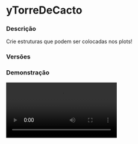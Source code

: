 # yTorreDeCacto
<secondary-label ref="rankup"/>

### Descrição
Crie estruturas que podem ser colocadas nos plots!

### Versões
<secondary-label ref="1.8"/>
<secondary-label ref="1.9"/>
<secondary-label ref="1.10"/>
<secondary-label ref="1.11"/>
<secondary-label ref="1.12"/>
<secondary-label ref="1.13"/>
<secondary-label ref="1.14"/>
<secondary-label ref="1.15"/>
<secondary-label ref="1.16"/>
<secondary-label ref="1.17"/>
<secondary-label ref="1.18"/>
<secondary-label ref="1.19"/>
<secondary-label ref="1.20"/>
<secondary-label ref="1.21"/>

### Demonstração
<video src="//www.youtube.com/watch?v=xBMdm8NuAL4"/>


<chapter title="Comandos" id="commands" collapsible="true">
<code-block lang="plain text">/torre - Envia a mensagem de ajuda
/torre help - Envia a mensagem de ajuda
/torre give - Dá estruturas para um jogador
/torre reload - Recarrega as configurações</code-block>
</chapter>

<chapter title="Permissões" id="permissions" collapsible="true">
<code-block lang="plain text">ytorredecacto.use - Permissão para o /torre e /torre help
ytorredecacto.give - Permissão para o /torre give
ytorredecacto.admin.reload - Permissão para o /pets reload</code-block>
</chapter>

## Configuração
<primary-label ref="config"/>
Confira os arquivos de configuração deste plugin e revise os detalhes para garantir uma implementação correta.

<chapter title="Arquivos de Configuração" collapsible="true">
<chapter title="Estrutura do diretório" collapsible="false">
<code-block lang="plain text" ignore-vars="true">
Estrutura do diretório:
└── yTorreDeCacto/
    ├── structures/
    │    └── cactus_tower.yml
    ├── commands.yml
    ├── config.yml
    └── messages.yml
</code-block>
</chapter>

<chapter title="structures" collapsible="true">
<chapter title="cactus_tower.yml" collapsible="true">
<code-block lang="yaml" ignore-vars="true">
<![CDATA[
# Nome da ESTRUTURA
display-name: '&aTorre de Cacto'

# Bloco que irá aparecer no preview caso esteja bloqueado de por
preview-block: 'STAINED_GLASS:14'

# Alterar a altura do y ao colocar (se quiser colocar pra setar no ar/setar dentro do solo)
y-offset: 0

# Blocos que serão desconsiderados e removidos ao setar a estrutura
block-blacklist: [ 'GRASS', 'STONE' ]

# Quantia de vezes que a estrutura irá se repetir (para cima)
y-repeat-amount: 3

# Quantia de vezes que a estrutura irá se repetir (para os lados)
xz-repeat-amount: 1

# Distância em blocos pros lados
xz-distance: 4.0

# Colocar de modo gradual
gradual: false

# Item que o jogador irá receber
item:
  material: CACTUS
  name: '&aTorre de Cactos'
  lore:
    - '&fTamanho: &76x'
    - ''
    - '&fSHIFT + Direito'

# Siglas de cada bloco para identificação no pattern
blocks:
  - 'C,CACTUS'
  - 'X,AIR'
  - 'D,DIRT'
  - 'S,SAND'
  - 'L,WOOD_STEP'

# Modelagem da estrutura
patterns:
  sand1:
    y: 1
    pattern:
      - 'SXS'
      - 'XSX'
      - 'SXS'
  cactus:
    y: 2
    pattern:
      - 'CLC'
      - 'LCL'
      - 'CLC'
  sand2:
    y: 3
    pattern:
      - 'XSX'
      - 'SXS'
      - 'XSX'
  cactus2:
    y: 4
    pattern:
      - 'LCL'
      - 'CLC'
      - 'LCL'
]]>
</code-block>
</chapter>

</chapter>

<chapter title="commands.yml" collapsible="true">
<code-block lang="yaml" ignore-vars="true">
<![CDATA[
#     ___                                          _
#    / __\___  _ __ ___  _ __ ___   __ _ _ __   __| |___
#   / /  / _ \| '_ ` _ \| '_ ` _ \ / _` | '_ \ / _` / __|
#  / /__| (_) | | | | | | | | | | | (_| | | | | (_| \__ \
#  \____/\___/|_| |_| |_|_| |_| |_|\__,_|_| |_|\__,_|___/
#
# Lista de comandos do plugin.

# Utilize "comando|comando" para criar aliases.
# Por exemplo: "gm|gamemode"
# Você pode criar quantas aliases quiser.
commands:
  tower: 'torre|torres|tower|towers'
]]>
</code-block>
</chapter>

<chapter title="config.yml" collapsible="true">
<code-block lang="yaml" ignore-vars="true">
<![CDATA[
#       _____                   ____        ____           _
#  _   |_   _|__  _ __ _ __ ___|  _ \  ___ / ___|__ _  ___| |_ ___
# | | | || |/ _ \| '__| '__/ _ \ | | |/ _ \ |   / _` |/ __| __/ _ \
# | |_| || | (_) | |  | | |  __/ |_| |  __/ |__| (_| | (__| || (_) |
#  \__, ||_|\___/|_|  |_|  \___|____/ \___|\____\__,_|\___|\__\___/
#  |___/
#

#   __      _   _   _
#  / _\ ___| |_| |_(_)_ __   __ _ ___
#  \ \ / _ \ __| __| | '_ \ / _` / __|
#  _\ \  __/ |_| |_| | | | | (_| \__ \
#  \__/\___|\__|\__|_|_| |_|\__, |___/
#
# Sistemas principais.

general:
  # Ativar o preview no shift
  shift-preview-enabled: true
  # Ativar o preview sem shift
  no-shift-preview-enabled: true
  # Ativar o preview no shift
  shift-preview: true
  # Ativar o preview sem shift
  no-shift-preview: false
  # Tempo que levará para atualizar o preview
  # em ticks (20 ticks = 1 segundo)
  refresh-time: 5
  # Distância do preview
  # em blocos
  preview-distance: 5
]]>
</code-block>
</chapter>

<chapter title="messages.yml" collapsible="true">
<code-block lang="yaml" ignore-vars="true">
<![CDATA[
#
#    /\/\   ___  ___ ___  __ _  __ _  ___  ___
#   /    \ / _ \/ __/ __|/ _` |/ _` |/ _ \/ __|
#  / /\/\ \  __/\__ \__ \ (_| | (_| |  __/\__ \
#  \/    \/\___||___/___/\__,_|\__, |\___||___/
#                              |___/
#
# Plugin messages

chat:
  syntax: '&cUse: /{command} {syntax}'
  target: '&cJogador {player} não encontrado.'
  number: '&cO argumento não é um número.'
  permission: '&cVocê não tem permissão para fazer isto.'
  console: '&cApenas jogadores in-game podem realizar esta ação.'
  cancelled: '&cVocê cancelou a ação.'
  reload: '&aConfigurações recarregadas com sucesso.'
  help: |

    &a/tower give &8- &7Dar uma estrutura para um/todos os jogadores.
    &a/tower reload &8- &7Recarrega as configurações.

  structure-give: '&aVocê deu &7{amount}x {structure}&a para o jogador &7{player}&a.'
  structure-received: '&aVocê recebeu &7{amount}x {structure}&a.'
  structure-list: |
    &cEstrutura não encontrada.
    &cEstruturas disponíveis: &f{list}
]]>
</code-block>
</chapter>

</chapter>
<chapter title="Arquivos de Configuração" collapsible="true">
<chapter title="Estrutura do diretório" collapsible="false">
<code-block lang="plain text" ignore-vars="true">
Estrutura do diretório:
└── yTorreDeCacto/
    ├── structures/
    │    └── cactus_tower.yml
    ├── commands.yml
    ├── config.yml
    └── messages.yml
</code-block>
</chapter>

<chapter title="structures" collapsible="true">
<chapter title="cactus_tower.yml" collapsible="true">
<code-block lang="yaml" ignore-vars="true">
<![CDATA[
# Nome da ESTRUTURA
display-name: '&aTorre de Cacto'

# Bloco que irá aparecer no preview caso esteja bloqueado de por
preview-block: 'RED_STAINED_GLASS'

# Quantia de vezes que a estrutura irá se repetir (para cima)
repeat-amount: 5

# Item que o jogador irá receber
item:
  material: CACTUS
  name: '&aTorre de Cactos'
  lore:
    - '&7Este item irá gerar uma'
    - '&7incrível torre de cactos.'
    - ''
    - '&f Quantia da torre: &a5 níveis'
    - ''
    - '&aClique para ativar.'

# Siglas de cada bloco para identificação no pattern
blocks:
  - 'C,CACTUS'
  - 'X,AIR'
  - 'D,DIRT'
  - 'S,SAND'

# Modelagem da estrutura
patterns:
  bottom:
    y: 1
    pattern:
      - 'XDX'
      - 'DXD'
      - 'XDX'
  sands:
    y: 2
    pattern:
      - 'XSX'
      - 'SXS'
      - 'XSX'
  cactus:
    y: 3
    pattern:
      - 'XCX'
      - 'CXC'
      - 'XCX'
  top:
    y: 4
    pattern:
      - 'XXX'
      - 'XDX'
      - 'XXX'
]]>
</code-block>
</chapter>

</chapter>

<chapter title="commands.yml" collapsible="true">
<code-block lang="yaml" ignore-vars="true">
<![CDATA[
#     ___                                          _
#    / __\___  _ __ ___  _ __ ___   __ _ _ __   __| |___
#   / /  / _ \| '_ ` _ \| '_ ` _ \ / _` | '_ \ / _` / __|
#  / /__| (_) | | | | | | | | | | | (_| | | | | (_| \__ \
#  \____/\___/|_| |_| |_|_| |_| |_|\__,_|_| |_|\__,_|___/
#
# Lista de comandos do plugin.

# Utilize "comando|comando" para criar aliases.
# Por exemplo: "gm|gamemode"
# Você pode criar quantas aliases quiser.
commands:
  tower: 'torre|torres|tower|towers'
]]>
</code-block>
</chapter>

<chapter title="config.yml" collapsible="true">
<code-block lang="yaml" ignore-vars="true">
<![CDATA[
#       _____                   ____        ____           _
#  _   |_   _|__  _ __ _ __ ___|  _ \  ___ / ___|__ _  ___| |_ ___
# | | | || |/ _ \| '__| '__/ _ \ | | |/ _ \ |   / _` |/ __| __/ _ \
# | |_| || | (_) | |  | | |  __/ |_| |  __/ |__| (_| | (__| || (_) |
#  \__, ||_|\___/|_|  |_|  \___|____/ \___|\____\__,_|\___|\__\___/
#  |___/
#

#   __      _   _   _
#  / _\ ___| |_| |_(_)_ __   __ _ ___
#  \ \ / _ \ __| __| | '_ \ / _` / __|
#  _\ \  __/ |_| |_| | | | | (_| \__ \
#  \__/\___|\__|\__|_|_| |_|\__, |___/
#
# Sistemas principais.

general:
  # Ativar o preview no shift
  shift-preview-enabled: true
  # Ativar o preview sem shift
  no-shift-preview-enabled: true
  # Ativar o preview no shift
  shift-preview: true
  # Ativar o preview sem shift
  no-shift-preview: false
  # Tempo que levará para atualizar o preview
  # em ticks (20 ticks = 1 segundo)
  refresh-time: 5
  # Distância do preview
  # em blocos
  preview-distance: 5
]]>
</code-block>
</chapter>

<chapter title="messages.yml" collapsible="true">
<code-block lang="yaml" ignore-vars="true">
<![CDATA[
#
#    /\/\   ___  ___ ___  __ _  __ _  ___  ___
#   /    \ / _ \/ __/ __|/ _` |/ _` |/ _ \/ __|
#  / /\/\ \  __/\__ \__ \ (_| | (_| |  __/\__ \
#  \/    \/\___||___/___/\__,_|\__, |\___||___/
#                              |___/
#
# Plugin messages

chat:
  syntax: '&cUse: /{command} {syntax}'
  target: '&cJogador {player} não encontrado.'
  number: '&cO argumento não é um número.'
  permission: '&cVocê não tem permissão para fazer isto.'
  console: '&cApenas jogadores in-game podem realizar esta ação.'
  cancelled: '&cVocê cancelou a ação.'
  reload: '&aConfigurações recarregadas com sucesso.'
  help: |

    &a/tower give &8- &7Dar uma estrutura para um/todos os jogadores.
    &a/tower reload &8- &7Recarrega as configurações.

  structure-give: '&aVocê deu &7{amount}x {structure}&a para o jogador &7{player}&a.'
  structure-received: '&aVocê recebeu &7{amount}x {structure}&a.'
  structure-list: |
    &cEstrutura não encontrada.
    &cEstruturas disponíveis: &f{list}
]]>
</code-block>
</chapter>

</chapter>


## Erros comuns
<primary-label ref="errors"/>

Antes de configurar o plugin, revise os pontos listados aqui para evitar problemas frequentes durante a configuração.

<seealso style="cards">
    <category ref="wrs">
        <a href="yplugins.md"></a>        <a href="https://ystoreplugins.com.br/plugins/detalhes/152-yTorreDeCacto">Site do plugin yTorreDeCacto</a>
    </category>
</seealso>